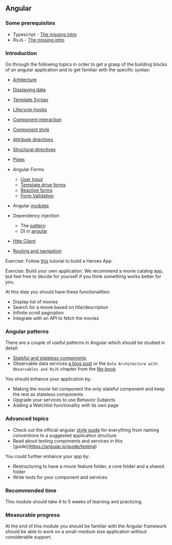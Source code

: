 ## Angular

### Some prerequisites
* Typescript - [The missing intro](https://toddmotto.com/typescript-the-missing-introduction)
* RxJs - [The missing intro](https://gist.github.com/staltz/868e7e9bc2a7b8c1f754/)

### Introduction

Go through the following topics in order to get a grasp of the building blocks of an angular application and to get familiar with the specific syntax: 

* [Arhitecture](https://angular.io/guide/architecture)
* [Displaying data](https://angular.io/guide/displaying-data)
* [Template Syntax](https://angular.io/guide/template-syntax)
* [Lifecycle-hooks](https://angular.io/guide/lifecycle-hooks)
* [Component interaction](https://angular.io/guide/component-interaction)
* [Component style](https://angular.io/guide/component-styles)
* [Attribute directives](https://angular.io/guide/attribute-directives)
* [Structural directives](https://angular.io/guide/attribute-directives)
* [Pipes](https://angular.io/guide/pipes)
* Angular Forms
    * [User Input](https://angular.io/guide/user-input)
    * [Template drive forms](https://angular.io/guide/forms)
    * [Reactive forms](https://angular.io/guide/reactive-forms)
    * [Form Validation](https://angular.io/guide/form-validation)
* Angular [modules](https://angular.io/guide/ngmodule)
* Dependency injection
    * The [pattern](https://angular.io/guide/dependency-injection-pattern)
    * DI in [angular](https://angular.io/guide/dependency-injection)

* [Http Client](https://angular.io/guide/http)
* [Routing and navigation](https://angular.io/guide/router)

Exercise: Follow [this](https://angular.io/tutorial) tutorial to build a Heroes App.

Exercise: Build your own application. We recommend a movie catalog app, but feel free to decide for yourself if you think something works better for you.

At this step you should have these functionalities:
* Display list of movies
* Search for a movie based on title/description
* Infinite scroll pagination
* Integrate with an API to fetch the movies

### Angular patterns
There are a couple of useful patterns in Angular which should be studied in detail:
* [Stateful and stateless components](https://toddmotto.com/stateful-stateless-components)
* Observable data services [a blog post](https://blog.angular-university.io/how-to-build-angular2-apps-using-rxjs-observable-data-services-pitfalls-to-avoid/) or the `Data Architecture with Observables and RxJS` chapter from the [Ng-book](https://www.ng-book.com/2/)

You should enhance your application by: 
* Making the movie list component the only stateful component and keep the rest as stateless components
* Upgrade your services to use Behavior Subjects
* Adding a Watchlist functionality with its own page

### Advanced topics
* Check out the official angular [style guide](https://angular.io/guide/styleguide) for everything from naming conventions to a suggested application structure 
* Read about testing components and services in this [guide[(https://angular.io/guide/testing)

You could further enhance your app by:
* Restructuring to have a movie feature folder, a core folder and a shared folder
* Write tests for your component and services

### Recommended time
This module should take 4 to 5 weeks of learning and practicing.

### Measurable progress
At the end of this module you should be familiar with the Angular framework should be able to work on a small-medium size application without considerable support.
